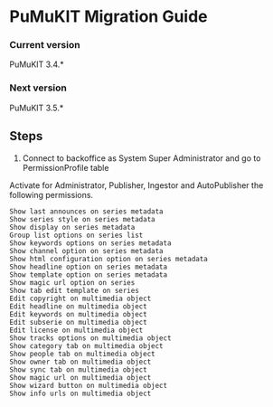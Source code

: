 PuMuKIT Migration Guide
=======================

### Current version

PuMuKIT 3.4.*

### Next version

PuMuKIT 3.5.*

## Steps

1. Connect to backoffice as System Super Administrator and go to PermissionProfile table 


Activate for Administrator, Publisher, Ingestor and AutoPublisher the following permissions.

```
Show last announces on series metadata
Show series style on series metadata
Show display on series metadata
Group list options on series list
Show keywords options on series metadata
Show channel option on series metadata
Show html configuration option on series metadata
Show headline option on series metadata
Show template option on series metadata
Show magic url option on series
Show tab edit template on series
Edit copyright on multimedia object
Edit headline on multimedia object
Edit keywords on multimedia object
Edit subserie on multimedia object
Edit license on multimedia object
Show tracks options on multimedia object
Show category tab on multimedia object
Show people tab on multimedia object
Show owner tab on multimedia object
Show sync tab on multimedia object
Show magic url on multimedia object
Show wizard button on multimedia object
Show info urls on multimedia object
```
